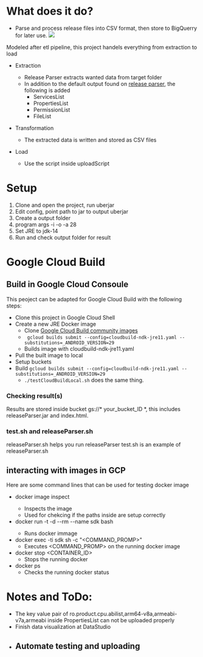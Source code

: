 # What does it do?
- Parse and process release files into CSV format, then store to BigQuerry for later use.
![](https://user-images.githubusercontent.com/22556115/116011036-a170ad80-a5d7-11eb-9d20-cb38a64b7756.jpg)

Modeled after etl pipeline, this project handels everything from extraction to load

* Extraction
	* Release Parser extracts wanted data from target folder
	* In addition to the default output found on [release parser](https://android.googlesource.com/platform/cts/+/refs/heads/master/tools/release-parser/), the following is added
		* ServicesList
		* PropertiesList
		* PermissionList
		* FileList

* Transformation
	* The extracted data is written and stored as CSV files
* Load
	* Use the script inside uploadScript

# Setup
1. Clone and open the project, run uberjar
2. Edit config, point path to jar to output uberjar
3. Create a output folder
4. program args -i <target folder> -o <output folder> -a 28
5. Set JRE to jdk-14
6. Run and check output folder for result

# Google Cloud Build
## Build in Google Cloud Consoule
This peoject can be adapted for Google Cloud Build with the following steps:
* Clone this project in Google Cloud Shell
* Create a new JRE Docker image
	* Clone [Google Cloud Build community images](https://github.com/Alwin-Lin/cloud-builders-community) 
	* ``` gcloud builds submit --config=cloudbuild-ndk-jre11.yaml --substitutions=_ANDROID_VERSION=29``` 
	* Builds image with cloudbuild-ndk-jre11.yaml
* Pull the built image to local 
* Setup buckets
* Build ```gcloud builds submit --config=cloudbuild-ndk-jre11.yaml --substitutions=_ANDROID_VERSION=29```
	* ```./testCloudBuildLocal.sh``` does the same thing.
### Checking result(s)
Results are stored inside bucket gs://* your_bucket_ID *, this includes releaseParser.jar and index.html.
### test.sh and releaseParser.sh 
releaseParser.sh helps you run releaseParser
test.sh is an example of releaseParser.sh
## interacting with images in GCP
Here are some command lines that can be used for testing docker image
* docker image inspect <ID>
	* Inspects the image
	* Used for chekcing if the paths inside are setup correctly
* docker run -t -d --rm --name sdk <ID> bash
	* Runs <ID> docker immage
* docker exec -ti sdk sh -c "<COMMAND_PROMP>"
	* Executes <COMMAND_PROMP> on the running docker image
* docker stop <CONTAINER_ID>
	* Stops the running docker
* docker ps
	* Checks the running docker status 

# Notes and ToDo:
- The key value pair of ro.product.cpu.abilist,arm64-v8a,armeabi-v7a,armeabi inside PropertiesList can not be uploaded properly
- Finish data visualization at DataStudio
- Automate testing and uploading
	- 
